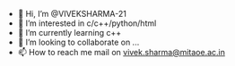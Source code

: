- 👋 Hi, I’m @VIVEKSHARMA-21
- 👀 I’m interested in c/c++/python/html
- 🌱 I’m currently learning c++
- 💞️ I’m looking to collaborate on ...
- 📫 How to reach me mail on vivek.sharma@mitaoe.ac.in

<!---
VIVEKSHARMA-21/VIVEKSHARMA-21 is a ✨ special ✨ repository because its `README.md` (this file) appears on your GitHub profile.
You can click the Preview link to take a look at your changes.
--->
